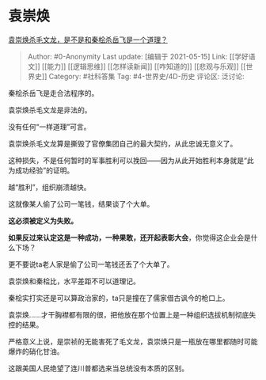 # 袁崇焕
[袁崇焕杀毛文龙，是不是和秦桧杀岳飞是一个道理？](https://www.zhihu.com/question/447068216/answer/1776984755)

> Author: #0-Anonymity
> Last update: [编辑于 2021-05-15]
> Link: [[学好语文]] [[能力]] [[逻辑思维]] [[怎样读新闻]] [[咋知道的]] [[悲观与乐观]] [[世界史]]
> Category: #社科答集
> Tag: #4-世界史/4D-历史
> 评论区:
> 泛讨论:

秦桧杀岳飞是走合法程序的。

袁崇焕杀毛文龙是非法的。

没有任何“一样道理”可言。

袁崇焕杀毛文龙算是撕毁了官僚集团自己的最大契约，从此忠诚无意义了。

这种损失，不是任何暂时的军事胜利可以挽回——因为从此开始胜利本身就是“此为成功经验”的证明。

越“胜利”，组织崩溃越快。

这就像某人偷了公司一笔钱，结果谈了个大单。

**这必须被定义为失败。**

**如果反过来认定这是一种成功，一种果敢，还开起表彰大会**，你觉得这企业会是什么下场？

更不要说ta老人家是偷了公司一笔钱还丢了个大单了。

袁崇焕和秦桧比，水平差距不可以道理记。

秦桧实打实还是可以算政治家的，ta只是撞在了儒家借古讽今的枪口上。

袁崇焕……才干胸襟都有限的很，把他放在那个位置上是一种组织选拔机制彻底失控的结果。

严格意义上说，是崇祯的无能害死了毛文龙，袁崇焕只是一瓶放在哪里都随时可能爆炸的硝化甘油。

这跟美国人民绝望了连川普都选来当总统没有本质的区别。
